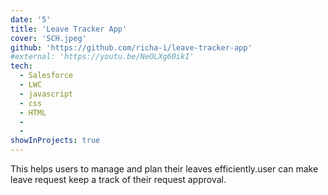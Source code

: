 ```yaml
---
date: '5'
title: 'Leave Tracker App'
cover: 'SCH.jpeg'
github: 'https://github.com/richa-i/leave-tracker-app'
#external: 'https://youtu.be/NeOLXg60ikI'
tech:
  - Salesforce
  - LWC
  - javascript
  - css
  - HTML
  -
  -
showInProjects: true
---
```


This helps users to manage and plan their leaves efficiently.user can make leave request keep a track of their request approval.
